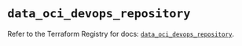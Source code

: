 # `data_oci_devops_repository`

Refer to the Terraform Registry for docs: [`data_oci_devops_repository`](https://registry.terraform.io/providers/oracle/oci/6.18.0/docs/data-sources/devops_repository).
